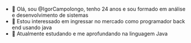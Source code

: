 - 👋 Olá, sou  @IgorCampolongo, tenho 24 anos e sou formado em análise e desenvolvimento de sistemas
- 👀 Estou interessado em ingressar no mercado como programador back end usando java
- 🌱 Atualmente estudando e me aprofundando na linguagem Java



<!---
IgorCampolongo/IgorCampolongo is a ✨ special ✨ repository because its `README.md` (this file) appears on your GitHub profile.
You can click the Preview link to take a look at your changes.
--->
